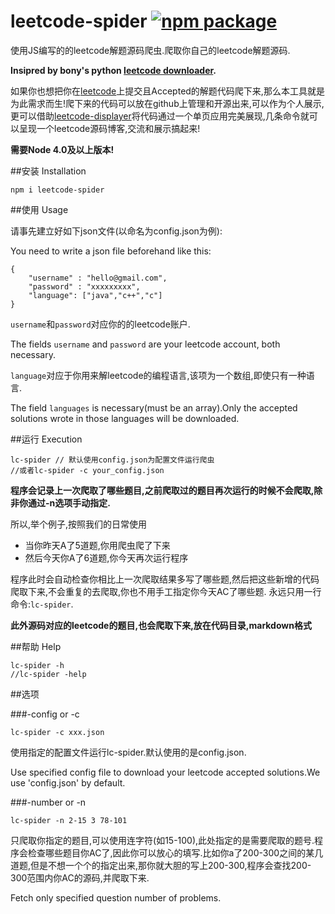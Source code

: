 # leetcode-spider [![npm package](https://img.shields.io/npm/v/leetcode-spider.svg)](https://www.npmjs.com/package/leetcode-spider)

使用JS编写的的leetcode解题源码爬虫.爬取你自己的leetcode解题源码.


**Insipred by bony's python [leetcode downloader](https://github.com/bonfy/leetcode).**

如果你也想把你在[leetcode](https://leetcode.com/)上提交且Accepted的解题代码爬下来,那么本工具就是为此需求而生!爬下来的代码可以放在github上管理和开源出来,可以作为个人展示,更可以借助[leetcode-displayer](https://github.com/Ma63d/leetcode-displayer)将代码通过一个单页应用完美展现,几条命令就可以呈现一个leetcode源码博客,交流和展示搞起来!


**需要Node 4.0及以上版本!**

##安装 Installation

```
npm i leetcode-spider
```

##使用 Usage

请事先建立好如下json文件(以命名为config.json为例):

You need to write a json file beforehand like this:

```
{
	"username" : "hello@gmail.com",
	"password" : "xxxxxxxxx",
	"language": ["java","c++","c"]
}
```

`username`和`password`对应你的的leetcode账户.

The fields `username` and `password` are your leetcode account, both necessary.

`language`对应于你用来解leetcode的编程语言,该项为一个数组,即使只有一种语言.

The field `languages` is necessary(must be an array).Only the accepted solutions wrote in those languages will be downloaded.

##运行 Execution

```
lc-spider // 默认使用config.json为配置文件运行爬虫
//或者lc-spider -c your_config.json

```
**程序会记录上一次爬取了哪些题目,之前爬取过的题目再次运行的时候不会爬取,除非你通过-n选项手动指定.**

所以,举个例子,按照我们的日常使用

* 当你昨天A了5道题,你用爬虫爬了下来
* 然后今天你A了6道题,你今天再次运行程序

程序此时会自动检查你相比上一次爬取结果多写了哪些题,然后把这些新增的代码爬取下来,不会重复的去爬取,你也不用手工指定你今天AC了哪些题.
永远只用一行命令:`lc-spider`.

**此外源码对应的leetcode的题目,也会爬取下来,放在代码目录,markdown格式**


##帮助 Help
```
lc-spider -h 
//lc-spider -help
```

##选项

###-config or -c
```
lc-spider -c xxx.json 
```

使用指定的配置文件运行lc-spider.默认使用的是config.json.

Use specified config file to download your leetcode accepted solutions.We use 'config.json' by default.

###-number or -n
```
lc-spider -n 2-15 3 78-101 
```

只爬取你指定的题目,可以使用连字符(如15-100),此处指定的是需要爬取的题号.程序会检查哪些题目你AC了,因此你可以放心的填写.比如你a了200-300之间的某几道题,但是不想一个个的指定出来,那你就大胆的写上200-300,程序会查找200-300范围内你AC的源码,并爬取下来.

Fetch only specified question number of problems.





 
